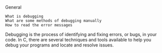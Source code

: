 General

    What is debugging
    What are some methods of debugging manually
    How to read the error messages

Debugging is the process of identifying and fixing errors, or bugs, in your code. In C, there are several techniques and tools available to help you debug your programs and locate and resolve issues.
